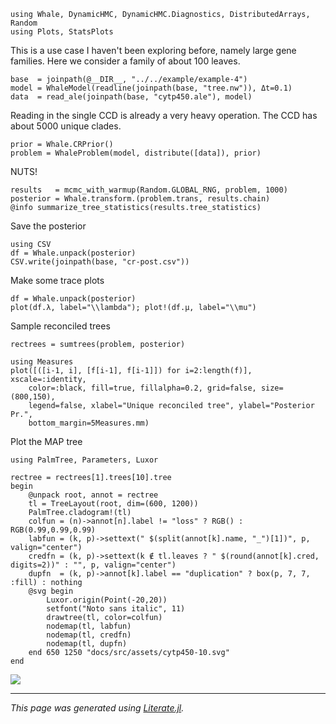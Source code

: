 
```@example cytp450
using Whale, DynamicHMC, DynamicHMC.Diagnostics, DistributedArrays, Random
using Plots, StatsPlots
```

This is a use case I haven't been exploring before, namely large gene
families. Here we consider a family of about 100 leaves.

```@example cytp450
base  = joinpath(@__DIR__, "../../example/example-4")
model = WhaleModel(readline(joinpath(base, "tree.nw")), Δt=0.1)
data  = read_ale(joinpath(base, "cytp450.ale"), model)
```

Reading in the single CCD is already a very heavy operation. The CCD has about
5000 unique clades.

```@example cytp450
prior = Whale.CRPrior()
problem = WhaleProblem(model, distribute([data]), prior)
```

NUTS!

```@example cytp450
results   = mcmc_with_warmup(Random.GLOBAL_RNG, problem, 1000)
posterior = Whale.transform.(problem.trans, results.chain)
@info summarize_tree_statistics(results.tree_statistics)
```

Save the posterior

```@example cytp450
using CSV
df = Whale.unpack(posterior)
CSV.write(joinpath(base, "cr-post.csv"))
```

Make some trace plots

```@example cytp450
df = Whale.unpack(posterior)
plot(df.λ, label="\\lambda"); plot!(df.μ, label="\\mu")
```

Sample reconciled trees

```@example cytp450
rectrees = sumtrees(problem, posterior)

using Measures
plot([([i-1, i], [f[i-1], f[i-1]]) for i=2:length(f)], xscale=:identity,
    color=:black, fill=true, fillalpha=0.2, grid=false, size=(800,150),
    legend=false, xlabel="Unique reconciled tree", ylabel="Posterior Pr.",
    bottom_margin=5Measures.mm)
```

Plot the MAP tree

```@example cytp450
using PalmTree, Parameters, Luxor

rectree = rectrees[1].trees[10].tree
begin
    @unpack root, annot = rectree
    tl = TreeLayout(root, dim=(600, 1200))
    PalmTree.cladogram!(tl)
    colfun = (n)->annot[n].label != "loss" ? RGB() : RGB(0.99,0.99,0.99)
    labfun = (k, p)->settext(" $(split(annot[k].name, "_")[1])", p, valign="center")
    credfn = (k, p)->settext(k ∉ tl.leaves ? " $(round(annot[k].cred, digits=2))" : "", p, valign="center")
    dupfn  = (k, p)->annot[k].label == "duplication" ? box(p, 7, 7, :fill) : nothing
    @svg begin
        Luxor.origin(Point(-20,20))
        setfont("Noto sans italic", 11)
        drawtree(tl, color=colfun)
        nodemap(tl, labfun)
        nodemap(tl, credfn)
        nodemap(tl, dupfn)
    end 650 1250 "docs/src/assets/cytp450-10.svg"
end
```

![](assets/cytp450-1.svg)

---

*This page was generated using [Literate.jl](https://github.com/fredrikekre/Literate.jl).*

